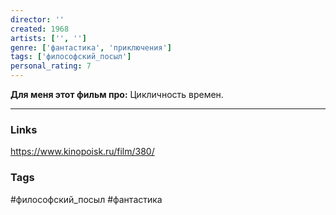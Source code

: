 ```yaml
---
director: ''
created: 1968
artists: ['', ''] 
genre: ['фантастика', 'приключения']
tags: ['философский_посыл'] 
personal_rating: 7
---
```


**Для меня этот фильм про:**
Цикличность времен. 

___
### Links
https://www.kinopoisk.ru/film/380/

### Tags
#философский_посыл
#фантастика
